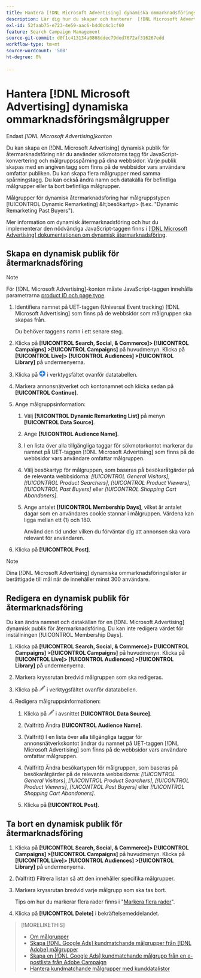 ```yaml
---
title: Hantera [!DNL Microsoft Advertising] dynamiska ommarknadsföringsmålgrupper
description: Lär dig hur du skapar och hanterar  [!DNL Microsoft Advertising] dynamiska marknadsföringsmålgrupper.
exl-id: 52faab75-e723-4e59-aac6-b4d0c4c1cf60
feature: Search Campaign Management
source-git-commit: d0f1c413134a0868ddec79ded7672af316267edd
workflow-type: tm+mt
source-wordcount: '508'
ht-degree: 0%

---
```


# Hantera [!DNL Microsoft Advertising] dynamiska ommarknadsföringsmålgrupper

Endast *[!DNL Microsoft Advertising]konton*

Du kan skapa en [!DNL Microsoft Advertising] dynamisk publik för återmarknadsföring när du använder sökmotorns tagg för JavaScript-konvertering och målgruppsspårning på dina webbsidor. Varje publik skapas med en angiven tagg som finns på de webbsidor vars användare omfattar publiken. Du kan skapa flera målgrupper med samma spårningstagg. Du kan också ändra namn och datakälla för befintliga målgrupper eller ta bort befintliga målgrupper.

Målgrupper för dynamisk återmarknadsföring har målgruppstypen [!UICONTROL Dynamic Remarketing] \&lt;besökartyp\> (t.ex. &quot;Dynamic Remarketing Past Buyers&quot;).

Mer information om dynamisk återmarknadsföring och hur du implementerar den nödvändiga JavaScript-taggen finns i [[!DNL Microsoft Advertising] dokumentationen om dynamisk återmarknadsföring](https://help.ads.microsoft.com/#apex/ads/en/56910).

## Skapa en dynamisk publik för återmarknadsföring

>[!NOTE]
>
>För [!DNL Microsoft Advertising]-konton måste JavaScript-taggen innehålla parametrarna [product ID och page type](https://help.ads.microsoft.com/#apex/ads/en/56910/1/#exp85).

1. Identifiera namnet på UET-taggen (Universal Event tracking) [!DNL Microsoft Advertising] som finns på de webbsidor som målgruppen ska skapas från.

   Du behöver taggens namn i ett senare steg.

1. Klicka på **[!UICONTROL Search, Social, & Commerce]> [!UICONTROL Campaigns] >[!UICONTROL Campaigns]** på huvudmenyn. Klicka på **[!UICONTROL Live]> [!UICONTROL Audiences] >[!UICONTROL Library]** på undermenyerna.

1. Klicka på ![Skapa](/help/search-social-commerce/assets/add.png "Skapa") i verktygsfältet ovanför datatabellen.

1. Markera annonsnätverket och kontonamnet och klicka sedan på **[!UICONTROL Continue]**.

1. Ange målgruppsinformation:

   1. Välj **[!UICONTROL Dynamic Remarketing List]** på menyn **[!UICONTROL Data Source]**.

   1. Ange **[!UICONTROL Audience Name]**.

   1. I en lista över alla tillgängliga taggar för sökmotorkontot markerar du namnet på UET-taggen [!DNL Microsoft Advertising] som finns på de webbsidor vars användare omfattar målgruppen.

   1. Välj besökartyp för målgruppen, som baseras på besökaråtgärder på de relevanta webbsidorna: *[!UICONTROL General Visitors]*, *[!UICONTROL Product Searchers]*, *[!UICONTROL Product Viewers]*, *[!UICONTROL Past Buyers]* eller *[!UICONTROL Shopping Cart Abandoners]*.

   1. Ange antalet **[!UICONTROL Membership Days]**, vilket är antalet dagar som en användares cookie stannar i målgruppen. Värdena kan ligga mellan ett (1) och 180.

      Använd den tid under vilken du förväntar dig att annonsen ska vara relevant för användaren.

1. Klicka på **[!UICONTROL Post]**.

>[!NOTE]
>
>Dina [!DNL Microsoft Advertising] dynamiska ommarknadsföringslistor är berättigade till mål när de innehåller minst 300 användare.

## Redigera en dynamisk publik för återmarknadsföring

Du kan ändra namnet och datakällan för en [!DNL Microsoft Advertising] dynamisk publik för återmarknadsföring. Du kan inte redigera värdet för inställningen [!UICONTROL Membership Days].

1. Klicka på **[!UICONTROL Search, Social, & Commerce]> [!UICONTROL Campaigns] >[!UICONTROL Campaigns]** på huvudmenyn. Klicka på **[!UICONTROL Live]> [!UICONTROL Audiences] >[!UICONTROL Library]** på undermenyerna.

1. Markera kryssrutan bredvid målgruppen som ska redigeras.

1. Klicka på ![Redigera](/help/search-social-commerce/assets/edit.png "Redigera") i verktygsfältet ovanför datatabellen.

1. Redigera målgruppsinformationen:

   1. Klicka på ![Redigera](/help/search-social-commerce/assets/edit.png "Redigera") i avsnittet **[!UICONTROL Data Source]**.

   1. (Valfritt) Ändra **[!UICONTROL Audience Name]**.

   1. (Valfritt) I en lista över alla tillgängliga taggar för annonsnätverkskontot ändrar du namnet på UET-taggen [!DNL Microsoft Advertising] som finns på de webbsidor vars användare omfattar målgruppen.

   1. (Valfritt) Ändra besökartypen för målgruppen, som baseras på besökaråtgärder på de relevanta webbsidorna: *[!UICONTROL General Visitors]*, *[!UICONTROL Product Searchers]*, *[!UICONTROL Product Viewers]*, *[!UICONTROL Past Buyers]* eller *[!UICONTROL Shopping Cart Abandoners]*.

   1. Klicka på **[!UICONTROL Post]**.

## Ta bort en dynamisk publik för återmarknadsföring

1. Klicka på **[!UICONTROL Search, Social, & Commerce]> [!UICONTROL Campaigns] >[!UICONTROL Campaigns]** på huvudmenyn. Klicka på **[!UICONTROL Live]> [!UICONTROL Audiences] >[!UICONTROL Library]** på undermenyerna.

1. (Valfritt) Filtrera listan så att den innehåller specifika målgrupper.

1. Markera kryssrutan bredvid varje målgrupp som ska tas bort.

   Tips om hur du markerar flera rader finns i &quot;[Markera flera rader](/help/search-social-commerce/common-tasks/navigation-editing-selection/multiple-rows-select.md)&quot;.

1. Klicka på **[!UICONTROL Delete]** i bekräftelsemeddelandet.

>[!MORELIKETHIS]
>
>* [Om målgrupper](audience-about.md)
>* [Skapa [!DNL Google Ads] kundmatchande målgrupper från [!DNL Adobe] målgrupper](google-audience-from-adobe-audience.md)
>* [Skapa en [!DNL Google Ads] kundmatchande målgrupp från en e-postlista från Adobe Campaign](google-audience-from-campaign-email-list.md)
>* [Hantera kundmatchande målgrupper med kunddatalistor](audience-from-customer-data-list.md)
